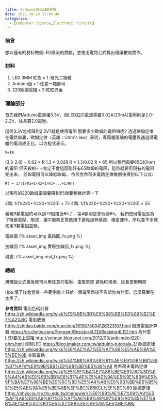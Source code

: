 ```yaml
---
title: Arduino限流LED實驗
date: 2021-10-28 17:04:44
categories:
  - [Computer Science,Electronic Circuit]
---
```


### 前言
想以僅有的材料做個LED限流的實驗，並使用電路公式算出理論數值實作。

### 材料
1. LED 3MM 紅色 x 1 :發光二極體
2. Arduino版  x 1:任意一塊都可
3. 220歐姆電阻  x 3:紅紅棕金

### 理論部分
首先我們Arduino電源接3.3V，而LED紅的電流需要0.02A(20mA)電壓則是2.0-2.2V，姑且算2.0電壓。

這時3.3V怎樣降到2.0V?就是使用電阻
那要多少歐姆的電阻值呢?
透過歐姆定律
在電路學裏，歐姆定律（英語：Ohm's law）表明，導電體兩端的電壓與通過導電體的電流成正比，以方程式表示。
```
V=IR
```
(3.3-2.0) = 0.02 * R
1.3 = 0.02R
R = 1.3/0.02 
R = 65
所以我們需要65Ω(Ohm)的電阻
但天殺的= =肯定不會這麼剛好有65歐姆的電阻，這時就要用現有的電阻兜出來。
並聯電阻可以降低歐姆。
依照克希荷夫電路定律推倒後得到以下公式:
```
Rt = 1/(1/R1+1/R2+1/R3+...+1/Rn)
```
以現有的220歐姆電阻要降到65就要稍微計算一下

3顆:
1/(1/220+1/220+1/220) = 73
4顆:
1/(1/220+1/220+1/220+1/220) = 55

發現3顆電阻約可以到73很接近65了，第4顆則是會低過65。
我們使用電阻是為了降低電壓、限流，讓IC能夠正常啟用下避免過熱燒毀、穩定運作，所以差不多就使用3顆電阻並聯。

電路圖
{% asset_img 電路圖_fx.png %}

接線圖
{% asset_img 實際接線圖_fx.png %}

現實:
{% asset_img real_fx.png %}

### 總結

用理論公式推後就可以用任意的電壓、電阻來兜
避免IC燒壞、延長使用時間

((ps.懂了後會覺得一些範例書上只給一個電阻然後不告訴你為什麼、怎麼算實在太黑了。

**參考資料**
電阻色碼計算
https://zh.wikipedia.org/wiki/%E9%9B%BB%E9%98%BB%E8%89%B2%E7%A2%BC
電阻放置
https://zhidao.baidu.com/question/1610875004126323107.html
限流電阻計算器
https://gc.digitw.com/Program/Resistor4LED/Resistor4LED.htm
為什麼LED要加上電阻
http://yehnan.blogspot.com/2012/03/arduinoled220-ohm.html
控制LED
https://blog.jmaker.com.tw/arduino-tutorials-3/
歐姆定律
https://zh.wikipedia.org/wiki/%E6%AC%A7%E5%A7%86%E5%AE%9A%E5%BE%8B
並聯電路
https://zh.wikipedia.org/wiki/%E4%B8%A6%E8%81%AF%E9%9B%BB%E8%B7%AF#%E9%9B%BB%E9%98%BB%E5%99%A8
克希荷夫電路定律
https://zh.wikipedia.org/wiki/%E5%9F%BA%E7%88%BE%E9%9C%8D%E5%A4%AB%E9%9B%BB%E8%B7%AF%E5%AE%9A%E5%BE%8B#%E5%9F%BA%E7%88%BE%E9%9C%8D%E5%A4%AB%E9%9B%BB%E6%B5%81%E5%AE%9A%E5%BE%8B%EF%BC%88KCL%EF%BC%89
歐姆定律
https://physcourse.thu.edu.tw/mengwen/%E6%99%AE%E7%89%A9%E5%AF%A6%E9%A9%97/%E5%AF%A6%E9%A9%97%E9%A0%85%E7%9B%AE/%E6%AD%90%E5%A7%86%E5%AE%9A%E5%BE%8B/